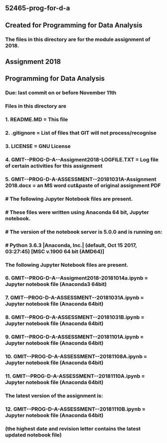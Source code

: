 ## 52465-prog-for-d-a
## Created for Programming for Data Analysis

### The files in this directory are for the module assignment of 2018.

## Assignment 2018
## Programming for Data Analysis
### Due: last commit on or before November 11th

### Files in this directory are
###  1. README.MD                                  = This file
###  2. .gitignore                                 = List of files that GIT will not process/recognise
###  3. LICENSE                                    = GNU License
###  4. GMIT--PROG-D-A--Assigment2018-LOGFILE.TXT 	 = Log file of certain activities for this assignment
###  5. GMIT--PROG-D-A-ASSESSMENT--20181031A-Assignment 2018.docx = an MS word cut&paste of original assignment PDF
	
### # The following Jupyter Notebook files are present.
### # These files were written using Anaconda 64 bit, Jupyter notebook.
### # The version of the notebook server is 5.0.0 and is running on:
### # Python 3.6.3 |Anaconda, Inc.| (default, Oct 15 2017, 03:27:45) [MSC v.1900 64 bit (AMD64)]

### The following Jupyter Notebook files are present.
###  6. GMIT--PROG-D-A--Assigment2018-20181014a.ipynb = Jupyter notebook file (Anaconda3 64bit) 
###  7. GMIT--PROG-D-A-ASSESSMENT--20181031A.ipynb = Jupyter notebook file (Anaconda 64bit) 
###  8. GMIT--PROG-D-A-ASSESSMENT--20181031B.ipynb = Jupyter notebook file (Anaconda 64bit) 
###  9. GMIT--PROG-D-A-ASSESSMENT--20181101A.ipynb = Jupyter notebook file (Anaconda 64bit) 
### 10. GMIT--PROG-D-A-ASSESSMENT--20181108A.ipynb = Jupyter notebook file (Anaconda 64bit) 
### 11. GMIT--PROG-D-A-ASSESSMENT--20181110A.ipynb = Jupyter notebook file (Anaconda 64bit) 
   
### The latest version of the assignment is:
### 12. GMIT--PROG-D-A-ASSESSMENT--20181110B.ipynb = Jupyter notebook file (Anaconda 64bit) 
### (the highest date and revision letter contains the latest updated notebook file)
